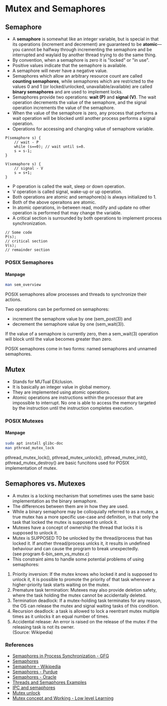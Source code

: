 # Mutex and Semaphores  

## Semaphore  

- A **semaphore** is somewhat like an integer variable, but is special in that its operations
(increment and decrement) are guaranteed to be **atomic**—you cannot be halfway
through incrementing the semaphore and be interrupted and waylaid by another thread
trying to do the same thing.
- By convention, when a semaphore is zero it is "locked" or "in use". 
- Positive values indicate that the
semaphore is available. 
- A semaphore will never have a negative value.
- Semaphores which allow an arbitrary resource count are called **counting semaphores**, while semaphores which are restricted to the values 0 and 1 (or locked/unlocked, unavailable/available) are called **binary semaphores** and are used to implement locks.
- Semaphores provide two operations: **wait (P)** and **signal (V)**. The wait operation decrements the value of the semaphore, and the signal operation increments the value of the semaphore.
- When the value of the semaphore is zero, any process that performs a wait operation will be blocked until another process performs a signal operation.  
- Operations for accessing and changing value of semaphore variable.

```pseudocode
P(semaphore s) {
    // wait - P
    while (s==0); // wait until s=0.
    s = s-1;
}

V(semaphore s) {
    // signal - V
    s = s+1;
}
```
- P operation is called the wait, sleep or down operation.
- V operation is called signal, wake-up or up operation.
- Both operations are atomic and semaphore(s) is always initialized to 1.
- Both of the above operaitons are atomic. 
- In atomic operations, in-between read, modify and update no other operation is performed that may change the variable.
- A critical section is surrounded by both operations to implement process synchronization.

```
// Some code
P(s);
// critical section 
V(s);
// remainder section
```

### POSIX Semaphores
#### Manpage

```bash
man sem_overview
```
POSIX semaphores allow processes and threads to synchronize their
actions.

Two operations can be performed on semaphores:
- increment the semaphore value by one (sem_post(3)) and 
- decrement the semaphore value by one (sem_wait(3)).  

If the value of a semaphore is currently zero, then a sem_wait(3) operation will block until the value becomes greater than zero.

POSIX semaphores come in two forms: named semaphores and unnamed
semaphores.


## Mutex  

- Stands for MUTual EXclusion.
- It is basically an integer value in global memory.
- They are implemented using atomic operations.
- Atomic operations are instructions within the processor that are impossible to interrupt. No one is able to access the memory targeted by the instruction until the instruction completes execution.



### POSIX Mutexes
#### Manpage
```bash
sudo apt install glibc-doc
man pthread_mutex_lock
```

pthread_mutex_lock(), pthread_mutex_unlock(), pthread_mutex_init(), pthread_mutex_destroy() are basic funcitons used for POSIX implementation of mutex.


## Semaphores vs. Mutexes

- A mutex is a locking mechanism that sometimes uses the same basic implementation as the binary semaphore. 
- The differences between them are in how they are used. 
- While a binary semaphore may be colloquially referred to as a mutex, a true mutex has a more specific use-case and definition, in that only the task that locked the mutex is supposed to unlock it.
- Mutexes have a concept of ownership the thread that locks it is supposed to unlock it. 
- Mutex is SUPPOSED TO be unlocked by the thread/process that has locked it. If another thread/process unlcks it, it results in undefined behaviour and can cause the program to break unexpectedly.  
(see program 6-bin_sem_vs_mutex.c)
- This constraint aims to handle some potential problems of using semaphores:

1. Priority inversion: If the mutex knows who locked it and is supposed to unlock it, it is possible to promote the priority of that task whenever a higher-priority task starts waiting on the mutex.
2. Premature task termination: Mutexes may also provide deletion safety, where the task holding the mutex cannot be accidentally deleted.
3. Termination deadlock: If a mutex-holding task terminates for any reason, the OS can release the mutex and signal waiting tasks of this condition.
4. Recursion deadlock: a task is allowed to lock a reentrant mutex multiple times as it unlocks it an equal number of times.
5. Accidental release: An error is raised on the release of the mutex if the releasing task is not its owner.  
(Source: Wikipedia)  



### References

- [Semaphores in Process Synchronization - GFG](https://www.geeksforgeeks.org/semaphores-in-process-synchronization/)
- [Semaphores](https://faculty.cs.niu.edu/~hutchins/csci480/semaphor.htm)
- [Semaphore - Wikipedia](https://en.wikipedia.org/wiki/Semaphore_(programming))
- [Semaphores - Purdue](https://www.cs.purdue.edu/homes/ci/cs240/Week15.pdf)
- [Semaphores - Oracle](https://docs.oracle.com/cd/E19683-01/806-6867/6jfpgdcnj/index.html)
- [Threads and Semaphores Examples](https://see.stanford.edu/materials/icsppcs107/23-Concurrency-Examples.pdf)
- [IPC and semaphores](https://tldp.org/LDP/tlk/ipc/ipc.html)
- [Mutex unlock](https://linux.die.net/man/3/pthread_mutex_unlock)
- [Mutex concept and Working - Low level Learning](https://www.youtube.com/watch?v=1tZhmTnk-vc)